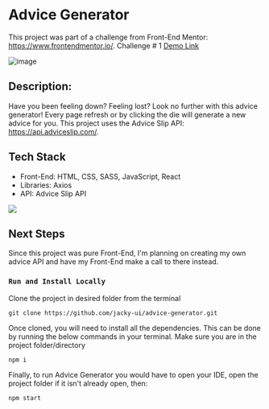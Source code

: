 # Advice Generator

This project was part of a challenge from Front-End Mentor: https://www.frontendmentor.io/. Challenge # 1
<a href="https://jd-frontend-mentor.netlify.app/">Demo Link</a>

![image](https://user-images.githubusercontent.com/64509710/235811320-b2786619-9c0f-49a3-8437-e9995e6351d7.png)

## Description:
Have you been feeling down? Feeling lost? Look no further with this advice generator! Every page refresh or by clicking the die will generate a new advice for you. This project uses the Advice Slip API: https://api.adviceslip.com/. 

## Tech Stack

<ul>
  <li>Front-End: HTML, CSS, SASS, JavaScript, React</li>
  <li>Libraries: Axios</li>
  <li>API: Advice Slip API</li>
</ul>

<p align="left">
  <a href="https://skillicons.dev">
    <img src="https://skillicons.dev/icons?i=html,css,sass,js,react"/>
  </a>
</p>

## Next Steps
Since this project was pure Front-End, I'm planning on creating my own advice API and have my Front-End make a call to there instead.

### `Run and Install Locally`

Clone the project in desired folder from the terminal

    git clone https://github.com/jacky-ui/advice-generator.git

Once cloned, you will need to install all the dependencies. This can be done by running the below commands in your terminal. Make sure you are in the project folder/directory

    npm i
    
Finally, to run Advice Generator you would have to open your IDE, open the project folder if it isn't already open, then:

    npm start
